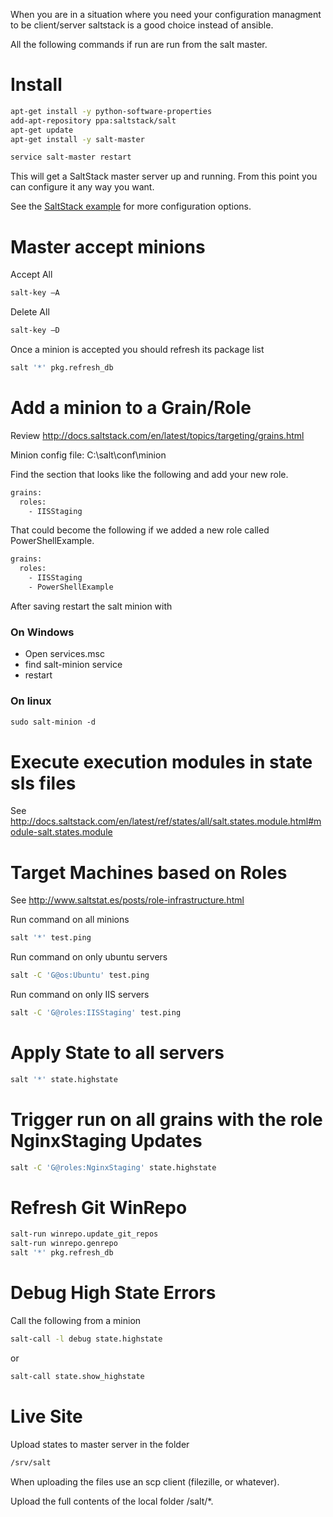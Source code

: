 When you are in a situation where you need your configuration managment to be 
client/server saltstack is a good choice instead of ansible.

All the following commands if run are run from the salt master.


# Install
```bash
apt-get install -y python-software-properties
add-apt-repository ppa:saltstack/salt
apt-get update
apt-get install -y salt-master

service salt-master restart
```

This will get a SaltStack master server up and running.  From this point you can configure it any way you want.

See the [SaltStack example](https://github.com/majorsilence/Dev/tree/master/DevOps/SaltStack) for more configuration options.


# Master accept minions

Accept All
```bash
salt-key –A
```

Delete All
```bash
salt-key –D
```

Once a minion is accepted you should refresh its package list
```bash
salt '*' pkg.refresh_db
```

# Add a minion to a Grain/Role
Review http://docs.saltstack.com/en/latest/topics/targeting/grains.html

Minion config file: C:\salt\conf\minion

Find the section that looks like the following and add your new role.
```txt
grains:
  roles:
    - IISStaging
```

That could become the following if we added a new role called PowerShellExample.
```txt
grains:
  roles:
    - IISStaging
    - PowerShellExample
```

After saving restart the salt minion with

### On Windows
* Open services.msc
* find salt-minion service
* restart

### On linux
```ps
sudo salt-minion -d
```


# Execute execution modules in state sls files
See http://docs.saltstack.com/en/latest/ref/states/all/salt.states.module.html#module-salt.states.module


# Target Machines based on Roles 
See http://www.saltstat.es/posts/role-infrastructure.html

Run command on all minions
```bash
salt '*' test.ping
```

Run command on only ubuntu servers
```bash
salt -C 'G@os:Ubuntu' test.ping
```

Run command on only IIS servers
```bash
salt -C 'G@roles:IISStaging' test.ping
```


# Apply State to all servers
```bash
salt '*' state.highstate
```

# Trigger run on all grains with the role NginxStaging Updates
```bash
salt -C 'G@roles:NginxStaging' state.highstate
```


# Refresh Git WinRepo


```bash
salt-run winrepo.update_git_repos
salt-run winrepo.genrepo
salt '*' pkg.refresh_db
```


# Debug High State Errors
Call the following from a minion

```bash
salt-call -l debug state.highstate
```

or 
```bash
salt-call state.show_highstate
```


# Live Site

Upload states to master server in the folder 

```bash
/srv/salt
```

When uploading the files use an scp client (filezille, or whatever).

Upload the full contents of the local folder /salt/*.
